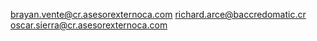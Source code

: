 brayan.vente@cr.asesorexternoca.com
richard.arce@baccredomatic.cr
oscar.sierra@cr.asesorexternoca.com


